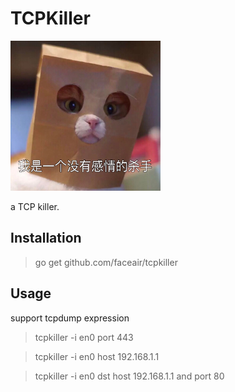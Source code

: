 # TCPKiller

<img src="cat.jpg" width="240" height="240">

a TCP killer.

## Installation

> go get github.com/faceair/tcpkiller

## Usage

support tcpdump expression

> tcpkiller -i en0 port 443

> tcpkiller -i en0 host 192.168.1.1

> tcpkiller -i en0 dst host 192.168.1.1 and port 80
